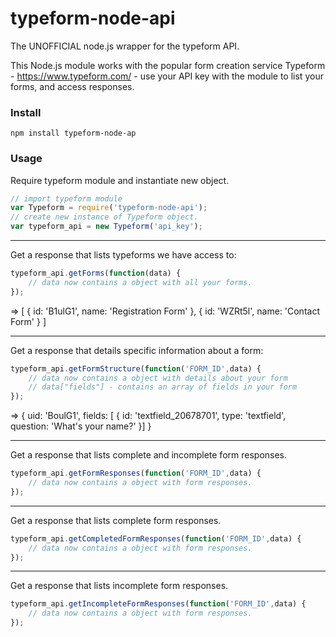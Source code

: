 # typeform-node-api
The UNOFFICIAL node.js wrapper for the typeform API.

This Node.js module works with the popular form creation service Typeform - https://www.typeform.com/ - use your
API key with the module to list your forms, and access responses.

### Install
```
npm install typeform-node-ap
```

### Usage

Require typeform module and instantiate new object.
```js
// import typeform module
var Typeform = require('typeform-node-api');
// create new instance of Typeform object.
var typeform_api = new Typeform('api_key');
```

___

Get a response that lists typeforms we have access to:
```js
typeform_api.getForms(function(data) {
    // data now contains a object with all your forms.
});
```
=> [ { id: 'B1ulG1', name: 'Registration Form' }, { id: 'WZRt5l', name: 'Contact Form' } ]

___

Get a response that details specific information about a form:
```js
typeform_api.getFormStructure(function('FORM_ID',data) {
    // data now contains a object with details about your form
    // data["fields"] - contains an array of fields in your form
});
```
=> { uid: 'BoulG1', fields: [ { id: 'textfield_20678701', type: 'textfield', question: 'What\'s your name?' }] }

___

Get a response that lists complete and incomplete form responses.
```js
typeform_api.getFormResponses(function('FORM_ID',data) {
    // data now contains a object with form responses.
});
```
___

Get a response that lists complete form responses.
```js
typeform_api.getCompletedFormResponses(function('FORM_ID',data) {
    // data now contains a object with form responses.
});
```

___

Get a response that lists incomplete form responses.
```js
typeform_api.getIncompleteFormResponses(function('FORM_ID',data) {
    // data now contains a object with form responses.
});
```
